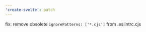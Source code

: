 ```yaml
---
'create-svelte': patch
---
```


fix: remove obsolete `ignorePatterns: ['*.cjs']` from .eslintrc.cjs
